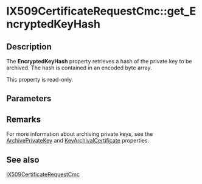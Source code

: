 # IX509CertificateRequestCmc::get_EncryptedKeyHash

## Description

The **EncryptedKeyHash** property retrieves a hash of the private key to be archived. The hash is contained in an encoded byte array.

This property is read-only.

## Parameters

## Remarks

For more information about archiving private keys, see the [ArchivePrivateKey](https://learn.microsoft.com/windows/desktop/api/certenroll/nf-certenroll-ix509certificaterequestcmc-get_archiveprivatekey) and [KeyArchivalCertificate](https://learn.microsoft.com/windows/desktop/api/certenroll/nf-certenroll-ix509certificaterequestcmc-get_keyarchivalcertificate) properties.

## See also

[IX509CertificateRequestCmc](https://learn.microsoft.com/windows/desktop/api/certenroll/nn-certenroll-ix509certificaterequestcmc)